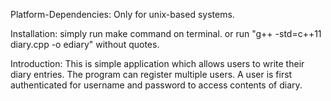 Platform-Dependencies:	Only for unix-based systems.

Installation: simply run make command on terminal.
	      or run "g++ -std=c++11 diary.cpp -o ediary" without quotes.

Introduction: This is simple application which allows users to write their diary entries.
The program can register multiple users. A user is first authenticated for username and password to access contents of diary.
